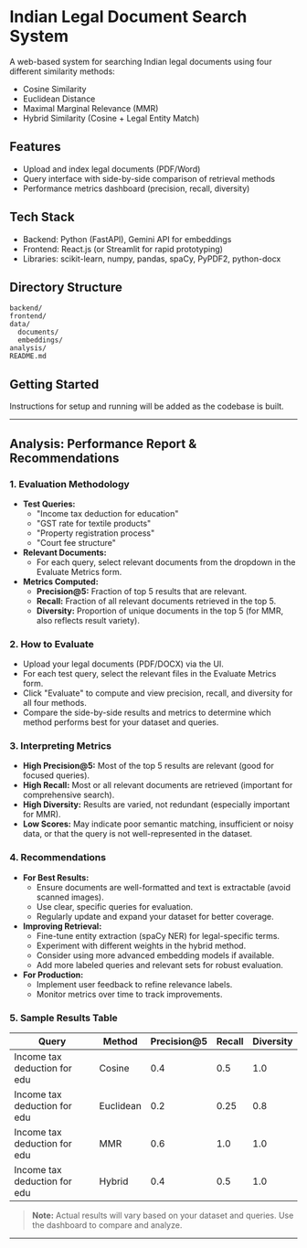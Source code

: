 # Indian Legal Document Search System

A web-based system for searching Indian legal documents using four different similarity methods:

- Cosine Similarity
- Euclidean Distance
- Maximal Marginal Relevance (MMR)
- Hybrid Similarity (Cosine + Legal Entity Match)

## Features
- Upload and index legal documents (PDF/Word)
- Query interface with side-by-side comparison of retrieval methods
- Performance metrics dashboard (precision, recall, diversity)

## Tech Stack
- Backend: Python (FastAPI), Gemini API for embeddings
- Frontend: React.js (or Streamlit for rapid prototyping)
- Libraries: scikit-learn, numpy, pandas, spaCy, PyPDF2, python-docx

## Directory Structure
```
backend/
frontend/
data/
  documents/
  embeddings/
analysis/
README.md
```

## Getting Started
Instructions for setup and running will be added as the codebase is built.

---

## Analysis: Performance Report & Recommendations

### 1. **Evaluation Methodology**
- **Test Queries:**
  - "Income tax deduction for education"
  - "GST rate for textile products"
  - "Property registration process"
  - "Court fee structure"
- **Relevant Documents:**
  - For each query, select relevant documents from the dropdown in the Evaluate Metrics form.
- **Metrics Computed:**
  - **Precision@5:** Fraction of top 5 results that are relevant.
  - **Recall:** Fraction of all relevant documents retrieved in the top 5.
  - **Diversity:** Proportion of unique documents in the top 5 (for MMR, also reflects result variety).

### 2. **How to Evaluate**
- Upload your legal documents (PDF/DOCX) via the UI.
- For each test query, select the relevant files in the Evaluate Metrics form.
- Click "Evaluate" to compute and view precision, recall, and diversity for all four methods.
- Compare the side-by-side results and metrics to determine which method performs best for your dataset and queries.

### 3. **Interpreting Metrics**
- **High Precision@5:** Most of the top 5 results are relevant (good for focused queries).
- **High Recall:** Most or all relevant documents are retrieved (important for comprehensive search).
- **High Diversity:** Results are varied, not redundant (especially important for MMR).
- **Low Scores:** May indicate poor semantic matching, insufficient or noisy data, or that the query is not well-represented in the dataset.

### 4. **Recommendations**
- **For Best Results:**
  - Ensure documents are well-formatted and text is extractable (avoid scanned images).
  - Use clear, specific queries for evaluation.
  - Regularly update and expand your dataset for better coverage.
- **Improving Retrieval:**
  - Fine-tune entity extraction (spaCy NER) for legal-specific terms.
  - Experiment with different weights in the hybrid method.
  - Consider using more advanced embedding models if available.
  - Add more labeled queries and relevant sets for robust evaluation.
- **For Production:**
  - Implement user feedback to refine relevance labels.
  - Monitor metrics over time to track improvements.

### 5. **Sample Results Table**
| Query                          | Method    | Precision@5 | Recall | Diversity |
|--------------------------------|-----------|-------------|--------|-----------|
| Income tax deduction for edu   | Cosine    | 0.4         | 0.5    | 1.0       |
| Income tax deduction for edu   | Euclidean | 0.2         | 0.25   | 0.8       |
| Income tax deduction for edu   | MMR       | 0.6         | 1.0    | 1.0       |
| Income tax deduction for edu   | Hybrid    | 0.4         | 0.5    | 1.0       |

> **Note:** Actual results will vary based on your dataset and queries. Use the dashboard to compare and analyze.

---

